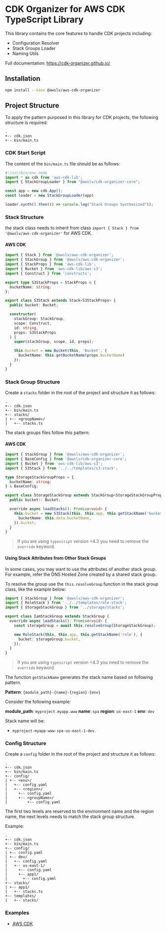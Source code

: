 # CDK Organizer for AWS CDK TypeScript Library

This library contains the core features to handle CDK projects including:

- Configuration Resolver
- Stack Groups Loader
- Naming Utils

Full documentation: <https://cdk-organizer.github.io/>

## Installation

```bash
npm install --save @awslv/aws-cdk-organizer
```

## Project Structure

To apply the pattern purposed in this library for CDK projects, the following structure is required:

```text
.
+-- cdk.json
+-- bin/main.ts
```

### CDK Start Script

The content of the `bin/main.ts` file should be as follows:

```typescript
#!/usr/bin/env node
import * as cdk from 'aws-cdk-lib';
import { StackGroupLoader } from "@awslv/cdk-organizer-core";

const app = new cdk.App();
const loader = new StackGroupLoader(app)

loader.synth().then(() => console.log("Stack Groups Synthesized"));
```

### Stack Structure

the stack class needs to inherit from class `import { Stack } from '@awslv/aws-cdk-organizer'` for AWS CDK.

#### AWS CDK

```typescript
import { Stack } from '@awslv/aws-cdk-organizer';
import { StackGroup } from '@awslv/aws-cdk-organizer';
import { StackProps } from 'aws-cdk-lib';
import { Bucket } from 'aws-cdk-lib/aws-s3';
import { Construct } from 'constructs';

export type S3StackProps = StackProps & {
  bucketName: string;
};

export class S3Stack extends Stack<S3StackProps> {
  public bucket: Bucket;

  constructor(
    stackGroup: StackGroup,
    scope: Construct,
    id: string,
    props: S3StackProps
  ) {
    super(stackGroup, scope, id, props);

    this.bucket = new Bucket(this, 'Bucket', {
      bucketName: this.getBucketName(props.bucketName)
    });
  }
}
```

### Stack Group Structure

Create a `stacks` folder in the root of the project and structure it as follows:

```text
.
+-- cdk.json
+-- bin/main.ts
+-- stacks/
| +-- <groupName>/
|   +-- stacks.ts
```

The stack groups files follow this pattern:

#### AWS CDK

```typescript
import { StackGroup } from '@awslv/aws-cdk-organizer';
import { BaseConfig } from '@awslv/cdk-organizer-core';
import { Bucket } from 'aws-cdk-lib/aws-s3';
import { S3Stack } from '../../templates/s3-stack';

type StorageStackGroupProps = {
  bucketName: string;
} & BaseConfig;

export class StorageStackGroup extends StackGroup<StorageStackGroupProps> {
  public bucket!: Bucket;

  override async loadStacks(): Promise<void> {
    this.bucket = new S3Stack(this, this.app, this.getStackName('bucket'), {
      bucketName: this.data.bucketName,
    }).bucket;
  }
}
```

> If you are using `typescript` version <4.3 you need to remove the `override` keyword.

#### Using Stack Attributes from Other Stack Groups

In some cases, you may want to use the attributes of another stack group. For example, refer the DNS Hosted Zone created by a shared stack group.

To resolve the group use the `this.resolveGroup` function in the stack group class, like the example below:

```typescript
import { StackGroup } from '@awslv/aws-cdk-organizer';
import { RoleStack } from '../../templates/role-stack';
import { StorageStackGroup } from '../storage/stacks';

export class IamStackGroup extends StackGroup {
  override async loadStacks(): Promise<void> {
    const storageGroup = await this.resolveGroup(StorageStackGroup);

    new RoleStack(this, this.app, this.getStackName('role'), {
      bucket: storageGroup.bucket,
    });
  }
}
```

> If you are using `typescript` version <4.3 you need to remove the `override` keyword.

The function `getStackName` generates the stack name based on following pattern.

**Pattern**: `{module_path}-{name}-{region}-{env}`

Consider the following example:

**module_path**: `myproject.myapp.www`
**name**: `spa`
**region**: `us-east-1`
**env**: `dev`

Stack name will be:

- `myproject-myapp-www-spa-us-east-1-dev`.

### Config Structure

Create a `config` folder in the root of the project and structure it as follows:

```text
.
+-- cdk.json
+-- bin/main.ts
+-- config/
| +-- <env>/
|   +-- config.yaml
|   +-- <region>/
|     +-- config.yaml
|     +-- <groupName>/
|         +-- config.yaml
```

The first two levels are reserved to the environment name and the region name, the next levels needs to match the stack group structure.

Example:

```text
.
+-- cdk.json
+-- bin/main.ts
+-- config/
| +-- config.yaml
| +-- dev/
|   +-- config.yaml
|   +-- us-east-1/
|     +-- config.yaml
|     +-- app1/
|       +-- config.yaml
+-- stacks/
| +-- app1/
|   +-- stacks.ts
+-- templates/
|   +-- stacks/
```

### Examples

- [AWS CDK](https://github.com/lucasvieirasilva/cdk-organizer/tree/main/examples/typescript/aws-cdk)

